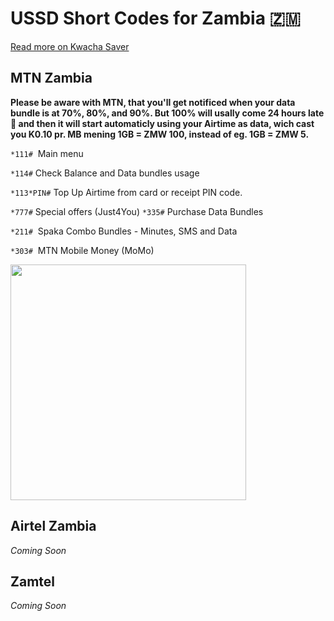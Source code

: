 # USSD Short Codes for Zambia 🇿🇲

[Read more on Kwacha Saver](https://kwacha.webflow.io)

## MTN Zambia

**Please be aware with MTN, that you'll get notificed when your data bundle is at 70%, 80%, and 90%. But 100% will usally come 24 hours late 🤔 and then it will start automaticly using your Airtime as data, wich cast you K0.10 pr. MB mening 1GB = ZMW 100, instead of eg. 1GB = ZMW 5.**
  
  
  
``*111#``  Main menu

``*114#``  Check Balance and Data bundles usage

``*113*PIN#``  Top Up Airtime from card or receipt PIN code.

``*777#``  Special offers (Just4You)
``*335#``  Purchase Data Bundles

``*211#``  Spaka Combo Bundles - Minutes, SMS and Data

``*303#``  MTN Mobile Money (MoMo)

<a href="https://kwacha.vejnoe.dk/ussd/MTN.vcf" target="_blank"><img src="https://kwacha.vejnoe.dk/ussd/mtn-vcard-download-button.png?v2" width="377"></a>

## Airtel Zambia

_Coming Soon_

## Zamtel

_Coming Soon_
